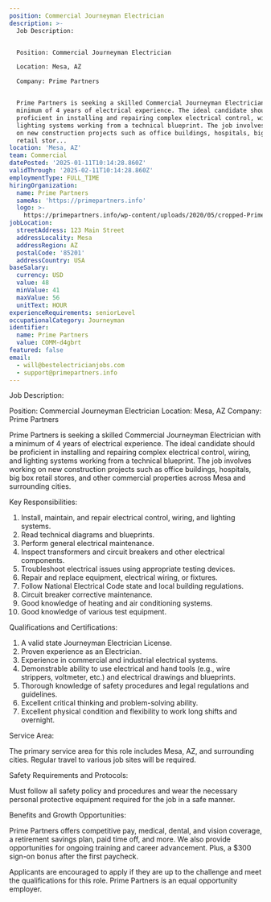 ```yaml
---
position: Commercial Journeyman Electrician
description: >-
  Job Description:


  Position: Commercial Journeyman Electrician

  Location: Mesa, AZ

  Company: Prime Partners


  Prime Partners is seeking a skilled Commercial Journeyman Electrician with a
  minimum of 4 years of electrical experience. The ideal candidate should be
  proficient in installing and repairing complex electrical control, wiring, and
  lighting systems working from a technical blueprint. The job involves working
  on new construction projects such as office buildings, hospitals, big box
  retail stor...
location: 'Mesa, AZ'
team: Commercial
datePosted: '2025-01-11T10:14:28.860Z'
validThrough: '2025-02-11T10:14:28.860Z'
employmentType: FULL_TIME
hiringOrganization:
  name: Prime Partners
  sameAs: 'https://primepartners.info'
  logo: >-
    https://primepartners.info/wp-content/uploads/2020/05/cropped-Prime-Partners-Logo-NO-BG-1-1.png
jobLocation:
  streetAddress: 123 Main Street
  addressLocality: Mesa
  addressRegion: AZ
  postalCode: '85201'
  addressCountry: USA
baseSalary:
  currency: USD
  value: 48
  minValue: 41
  maxValue: 56
  unitText: HOUR
experienceRequirements: seniorLevel
occupationalCategory: Journeyman
identifier:
  name: Prime Partners
  value: COMM-d4gbrt
featured: false
email:
  - will@bestelectricianjobs.com
  - support@primepartners.info
---
```




Job Description:

Position: Commercial Journeyman Electrician
Location: Mesa, AZ
Company: Prime Partners

Prime Partners is seeking a skilled Commercial Journeyman Electrician with a minimum of 4 years of electrical experience. The ideal candidate should be proficient in installing and repairing complex electrical control, wiring, and lighting systems working from a technical blueprint. The job involves working on new construction projects such as office buildings, hospitals, big box retail stores, and other commercial properties across Mesa and surrounding cities.

Key Responsibilities:

1. Install, maintain, and repair electrical control, wiring, and lighting systems.
2. Read technical diagrams and blueprints.
3. Perform general electrical maintenance.
4. Inspect transformers and circuit breakers and other electrical components.
5. Troubleshoot electrical issues using appropriate testing devices.
6. Repair and replace equipment, electrical wiring, or fixtures.
7. Follow National Electrical Code state and local building regulations.
8. Circuit breaker corrective maintenance.
9. Good knowledge of heating and air conditioning systems.
10. Good knowledge of various test equipment.

Qualifications and Certifications:

1. A valid state Journeyman Electrician License.
2. Proven experience as an Electrician.
3. Experience in commercial and industrial electrical systems.
4. Demonstrable ability to use electrical and hand tools (e.g., wire strippers, voltmeter, etc.) and electrical drawings and blueprints.
5. Thorough knowledge of safety procedures and legal regulations and guidelines.
6. Excellent critical thinking and problem-solving ability.
7. Excellent physical condition and flexibility to work long shifts and overnight.

Service Area:

The primary service area for this role includes Mesa, AZ, and surrounding cities. Regular travel to various job sites will be required.

Safety Requirements and Protocols:

Must follow all safety policy and procedures and wear the necessary personal protective equipment required for the job in a safe manner.

Benefits and Growth Opportunities:

Prime Partners offers competitive pay, medical, dental, and vision coverage, a retirement savings plan, paid time off, and more. We also provide opportunities for ongoing training and career advancement. Plus, a $300 sign-on bonus after the first paycheck.

Applicants are encouraged to apply if they are up to the challenge and meet the qualifications for this role. Prime Partners is an equal opportunity employer.

